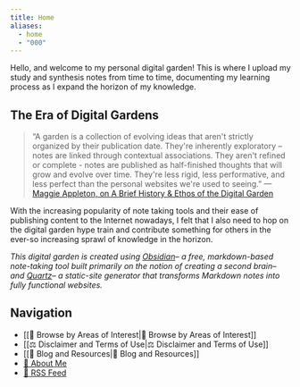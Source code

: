 ```yaml
---
title: Home
aliases:
  - home
  - "000"
---
```


Hello, and welcome to my personal digital garden! This is where I upload my study and synthesis notes from time to time, documenting my learning process as I expand the horizon of my knowledge.

## The Era of Digital Gardens

> “A garden is a collection of evolving ideas that aren't strictly organized by their publication date. They're inherently exploratory – notes are linked through contextual associations. They aren't refined or complete - notes are published as half-finished thoughts that will grow and evolve over time. They're less rigid, less performative, and less perfect than the personal websites we're used to seeing.” —[Maggie Appleton, on A Brief History & Ethos of the Digital Garden](https://maggieappleton.com/garden-history)

With the increasing popularity of note taking tools and their ease of publishing content to the Internet nowadays, I felt that I also need to hop on the digital garden hype train and contribute something for others in the ever-so increasing sprawl of knowledge in the horizon.

*This digital garden is created using [Obsidian](https://obsidian.md)– a free, markdown-based note-taking tool built primarily on the notion of creating a second brain– and [Quartz](https://github.com/jackyzha0/quartz)– a static-site generator that transforms Markdown notes into fully functional websites.*
## Navigation
- [[🔎 Browse by Areas of Interest|🔎 Browse by Areas of Interest]]
- [[⚖️ Disclaimer and Terms of Use|⚖️ Disclaimer and Terms of Use]]
- [[📄 Blog and Resources|📄 Blog and Resources]]
- [🤵 About Me](https://rphl-a.github.io/)
- [🔶 RSS Feed](https://rphl-a.github.io/linkednotes/index.xml)
